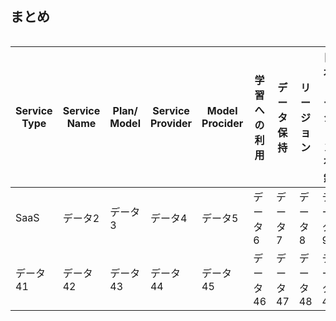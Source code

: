## まとめ
<div style="overflow-x: auto;">
 <table>
   <thead>
     <tr>
       <th>Service Type</th>
       <th>Service Name</th>
       <th>Plan/ Model</th>
       <th>Service Provider</th>
       <th>Model Procider</th>
       <th>学習への利用</th>
       <th>データ保持</th>
       <th>リージョン</th>
       <th>日本リージョン有無</th>
       <th>準拠法</th>
       <th>管轄裁判所</th>
       <th>ISO27001</th>
       <th>SOC2</th>
       <th>ISMAP</th>
     </tr>
   </thead>
   <tbody>
     <tr>
       <td><!--提供形態-->SaaS</td>
       <td>データ2</td>
       <td>データ3</td>
       <td>データ4</td>
       <td>データ5</td>
       <td>データ6</td>
       <td>データ7</td>
       <td>データ8</td>
       <td>データ9</td>
       <td>データ10</td>
       <td>データ11</td>
       <td>データ12</td>
       <td>データ13</td>
       <td>データ14</td>
       <td>データ15</td>
       <td>データ16</td>
       <td>データ17</td>
       <td>データ18</td>
       <td>データ19</td>
       <td>データ20</td>
       <td>データ21</td>
       <td>データ22</td>
       <td>データ23</td>
       <td>データ24</td>
       <td>データ25</td>
       <td>データ26</td>
       <td>データ27</td>
       <td>データ28</td>
       <td>データ29</td>
       <td>データ30</td>
       <td>データ31</td>
       <td>データ32</td>
       <td>データ33</td>
       <td>データ34</td>
       <td>データ35</td>
       <td>データ36</td>
       <td>データ37</td>
       <td>データ38</td>
       <td>データ39</td>
       <td>データ40</td>
     </tr>
     <tr>
       <td>データ41</td>
       <td>データ42</td>
       <td>データ43</td>
       <td>データ44</td>
       <td>データ45</td>
       <td>データ46</td>
       <td>データ47</td>
       <td>データ48</td>
       <td>データ49</td>
       <td>データ50</td>
       <td>データ51</td>
       <td>データ52</td>
       <td>データ53</td>
       <td>データ54</td>
       <td>データ55</td>
       <td>データ56</td>
       <td>データ57</td>
       <td>データ58</td>
       <td>データ59</td>
       <td>データ60</td>
       <td>データ61</td>
       <td>データ62</td>
       <td>データ63</td>
       <td>データ64</td>
       <td>データ65</td>
       <td>データ66</td>
       <td>データ67</td>
       <td>データ68</td>
       <td>データ69</td>
       <td>データ70</td>
       <td>データ71</td>
       <td>データ72</td>
       <td>データ73</td>
       <td>データ74</td>
       <td>データ75</td>
       <td>データ76</td>
       <td>データ77</td>
       <td>データ78</td>
       <td>データ79</td>
       <td>データ80</td>
     </tr>
   </tbody>
 </table>
</div>
